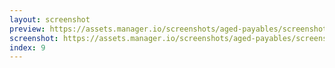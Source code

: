 ```yaml
---
layout: screenshot
preview: https://assets.manager.io/screenshots/aged-payables/screenshot-small.png
screenshot: https://assets.manager.io/screenshots/aged-payables/screenshot-large.png
index: 9
---
```

